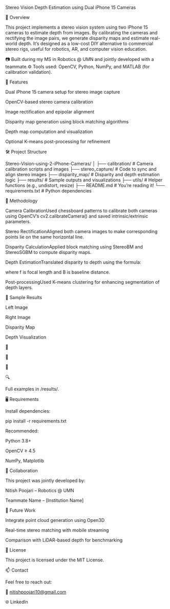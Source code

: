Stereo Vision Depth Estimation using Dual iPhone 15 Cameras





📌 Overview

This project implements a stereo vision system using two iPhone 15 cameras to estimate depth from images. By calibrating the cameras and rectifying the image pairs, we generate disparity maps and estimate real-world depth. It’s designed as a low-cost DIY alternative to commercial stereo rigs, useful for robotics, AR, and computer vision education.

📷 Built during my MS in Robotics @ UMN and jointly developed with a teammate.⚙️ Tools used: OpenCV, Python, NumPy, and MATLAB (for calibration validation).

🚀 Features

Dual iPhone 15 camera setup for stereo image capture

OpenCV-based stereo camera calibration

Image rectification and epipolar alignment

Disparity map generation using block matching algorithms

Depth map computation and visualization

Optional K-means post-processing for refinement

🛠️ Project Structure

Stereo-Vision-using-2-iPhone-Cameras/
│
├── calibration/               # Camera calibration scripts and images
├── stereo_capture/           # Code to sync and align stereo images
├── disparity_map/            # Disparity and depth estimation logic
├── results/                  # Sample outputs and visualizations
├── utils/                    # Helper functions (e.g., undistort, resize)
├── README.md                 # You’re reading it!
└── requirements.txt          # Python dependencies

🧠 Methodology

Camera CalibrationUsed chessboard patterns to calibrate both cameras using OpenCV’s cv2.calibrateCamera() and saved intrinsic/extrinsic parameters.

Stereo RectificationAligned both camera images to make corresponding points lie on the same horizontal line.

Disparity CalculationApplied block matching using StereoBM and StereoSGBM to compute disparity maps.

Depth EstimationTranslated disparity to depth using the formula:



where f is focal length and B is baseline distance.

Post-processingUsed K-means clustering for enhancing segmentation of depth layers.

🧪 Sample Results

Left Image

Right Image

Disparity Map

Depth Visualization

📸

📸

🌈

🔍

Full examples in /results/.

🖥️ Requirements

Install dependencies:

pip install -r requirements.txt

Recommended:

Python 3.8+

OpenCV ≥ 4.5

NumPy, Matplotlib

🤝 Collaboration

This project was jointly developed by:

Nitish Poojari – Robotics @ UMN

Teammate Name – [Institution Name]

🧭 Future Work

Integrate point cloud generation using Open3D

Real-time stereo matching with mobile streaming

Comparison with LiDAR-based depth for benchmarking

📜 License

This project is licensed under the MIT License.

📫 Contact

Feel free to reach out:

📧 nitishpoojari10@gmail.com

🌐 LinkedIn

